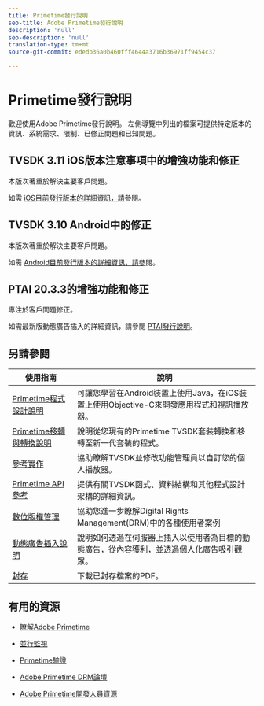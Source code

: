 ```yaml
---
title: Primetime發行說明
seo-title: Adobe Primetime發行說明
description: 'null'
seo-description: 'null'
translation-type: tm+mt
source-git-commit: ededb36a0b460fff4644a3716b36971ff9454c37

---
```



# Primetime發行說明

歡迎使用Adobe Primetime發行說明。 左側導覽中列出的檔案可提供特定版本的資訊、系統需求、限制、已修正問題和已知問題。

## TVSDK 3.11 iOS版本注意事項中的增強功能和修正

本版次著重於解決主要客戶問題。

如需 [iOS目前發行版本的詳細資訊，請](../release-notes/tvsdk-3x-ios.md)參閱。

## TVSDK 3.10 Android中的修正

本版次著重於解決主要客戶問題。

如需 [Android目前發行版本的詳細資訊，請參](../release-notes/tvsdk-3x-android.md)閱。

## PTAI 20.3.3的增強功能和修正

專注於客戶問題修正。

如需最新版動態廣告插入的詳細資訊，請參閱 [PTAI發行說明](ptai-19x-release-notes.md)。

## 另請參閱

| 使用指南 | 說明 |
|--- |--- |
| [Primetime程式設計說明](/help/programming/home.md) | 可讓您學習在Android裝置上使用Java，在iOS裝置上使用Objective-C來開發應用程式和視訊播放器。 |
| [Primetime移轉與轉換說明](/help/migration-guides/home.md) | 說明從您現有的Primetime TVSDK套裝轉換和移轉至新一代套裝的程式。 |
| [參考實作](/help/android-reference-implementation/home.md) | 協助瞭解TVSDK並修改功能管理員以自訂您的個人播放器。 |
| [Primetime API參考](/help/reference/api-references.md) | 提供有關TVSDK函式、資料結構和其他程式設計架構的詳細資訊。 |
| [數位版權管理](/help/digital-rights-management/home.md) | 協助您進一步瞭解Digital Rights Management(DRM)中的各種使用者案例 |
| [動態廣告插入說明](/help/dynamic-ad-insertion/home.md) | 說明如何透過在伺服器上插入以使用者為目標的動態廣告，從內容獲利，並透過個人化廣告吸引觀眾。 |
| [封存](https://helpx.adobe.com/primetime/archives.html) | 下載已封存檔案的PDF。 |

## 有用的資源

* [瞭解Adobe Primetime](https://www.adobe.com/in/marketing/primetime.html)

* [並行監視](https://tve.helpdocsonline.com/concurrency-monitoring-introduction)

* [Primetime驗證](https://tve.helpdocsonline.com/home)

* [Adobe Primetime DRM論壇](https://forums.adobe.com/community/adobe_access)

* [Adobe Primetime開發人員資源](https://www.adobe.com/devnet/primetime.html)
